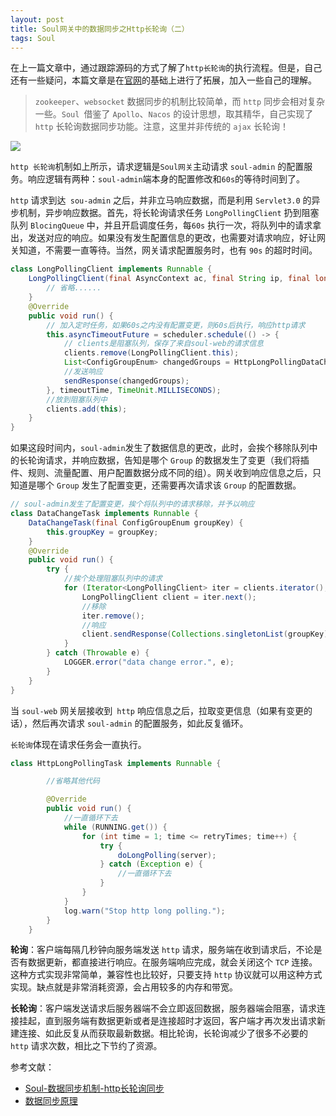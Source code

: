 ```yaml
---
layout: post
title: Soul网关中的数据同步之Http长轮询（二）
tags: Soul
---
```




在上一篇文章中，通过跟踪源码的方式了解了`http长轮询`的执行流程。但是，自己还有一些疑问，本篇文章是在[官网](https://dromara.org/zh-cn/docs/soul/dataSync.html)的基础上进行了拓展，加入一些自己的理解。

> `zookeeper`、`websocket` 数据同步的机制比较简单，而 `http` 同步会相对复杂一些。`Soul `借鉴了 `Apollo`、`Nacos` 的设计思想，取其精华，自己实现了 `http` 长轮询数据同步功能。注意，这里并非传统的 `ajax` 长轮询！

![](https://midnight2104.github.io/img/2021-1-25/http-long-polling.png)



`http 长轮询`机制如上所示，请求逻辑是`Soul网关`主动请求 `soul-admin` 的配置服务。响应逻辑有两种：`soul-admin`端本身的配置修改和`60s`的等待时间到了。

`http` 请求到达` sou-admin` 之后，并非立马响应数据，而是利用 `Servlet3.0` 的异步机制，异步响应数据。首先，将长轮询请求任务 `LongPollingClient` 扔到阻塞队列 `BlocingQueue` 中，并且开启调度任务，每`60s` 执行一次，将队列中的请求拿出，发送对应的响应。如果没有发生配置信息的更改，也需要对请求响应，好让网关知道，不需要一直等待。当然，网关请求配置服务时，也有 `90s` 的超时时间。

```java
class LongPollingClient implements Runnable {
    LongPollingClient(final AsyncContext ac, final String ip, final long timeoutTime) {
        // 省略......
    }
    @Override
    public void run() {
        // 加入定时任务，如果60s之内没有配置变更，则60s后执行，响应http请求
        this.asyncTimeoutFuture = scheduler.schedule(() -> {
            // clients是阻塞队列，保存了来自soul-web的请求信息
            clients.remove(LongPollingClient.this);
            List<ConfigGroupEnum> changedGroups = HttpLongPollingDataChangedListener.compareMD5((HttpServletRequest) asyncContext.getRequest());
            //发送响应
            sendResponse(changedGroups);
        }, timeoutTime, TimeUnit.MILLISECONDS);
        //放到阻塞队列中
        clients.add(this);
    }
}
```

如果这段时间内，`soul-admin`发生了数据信息的更改，此时，会挨个移除队列中的长轮询请求，并响应数据，告知是哪个 `Group` 的数据发生了变更（我们将插件、规则、流量配置、用户配置数据分成不同的组）。网关收到响应信息之后，只知道是哪个 `Group` 发生了配置变更，还需要再次请求该 `Group` 的配置数据。

```java
// soul-admin发生了配置变更，挨个将队列中的请求移除，并予以响应
class DataChangeTask implements Runnable {
    DataChangeTask(final ConfigGroupEnum groupKey) {
        this.groupKey = groupKey;
    }
    @Override
    public void run() {
        try {
            //挨个处理阻塞队列中的请求
            for (Iterator<LongPollingClient> iter = clients.iterator(); iter.hasNext(); ) {
                LongPollingClient client = iter.next();
                //移除
                iter.remove();
                //响应
                client.sendResponse(Collections.singletonList(groupKey));
            }
        } catch (Throwable e) {
            LOGGER.error("data change error.", e);
        }
    }
}
```



  当 `soul-web` 网关层接收到` http` 响应信息之后，拉取变更信息（如果有变更的话），然后再次请求 `soul-admin` 的配置服务，如此反复循环。

`长轮询`体现在请求任务会一直执行。

```java
class HttpLongPollingTask implements Runnable {

    	//省略其他代码

        @Override
        public void run() {
            //一直循环下去
            while (RUNNING.get()) {
                for (int time = 1; time <= retryTimes; time++) {
                    try {
                        doLongPolling(server);
                    } catch (Exception e) {
                        //一直循环下去
                    }
                }
            }
            log.warn("Stop http long polling.");
        }
    }
```





**轮询**：客户端每隔几秒钟向服务端发送 `http` 请求，服务端在收到请求后，不论是否有数据更新，都直接进行响应。在服务端响应完成，就会关闭这个 `TCP` 连接。这种方式实现非常简单，兼容性也比较好，只要支持 `http` 协议就可以用这种方式实现。缺点就是非常消耗资源，会占用较多的内存和带宽。

**长轮询**：客户端发送请求后服务器端不会立即返回数据，服务器端会阻塞，请求连接挂起，直到服务端有数据更新或者是连接超时才返回，客户端才再次发出请求新建连接、如此反复从而获取最新数据。相比轮询，长轮询减少了很多不必要的 `http` 请求次数，相比之下节约了资源。



参考文献：

- [Soul-数据同步机制-http长轮询同步](https://github.com/itmiwang/SE-Notes/blob/main/SourceCode/Soul/09.Soul-%E6%95%B0%E6%8D%AE%E5%90%8C%E6%AD%A5%E6%9C%BA%E5%88%B6-http%E9%95%BF%E8%BD%AE%E8%AF%A2%E5%90%8C%E6%AD%A5.md)
- [数据同步原理](https://dromara.org/zh-cn/docs/soul/dataSync.html)

